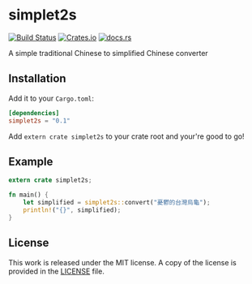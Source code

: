# simplet2s

[![Build Status](https://travis-ci.org/bosondata/simplet2s-rs.svg?branch=master)](https://travis-ci.org/bosondata/simplet2s-rs)
[![Crates.io](https://img.shields.io/crates/v/simplet2s.svg)](https://crates.io/crates/simplet2s)
[![docs.rs](https://docs.rs/simplet2s/badge.svg)](https://docs.rs/simplet2s/)

A simple traditional Chinese to simplified Chinese converter

## Installation

Add it to your ``Cargo.toml``:

```toml
[dependencies]
simplet2s = "0.1"
```

Add ``extern crate simplet2s`` to your crate root and your're good to go!

## Example

```rust
extern crate simplet2s;

fn main() {
    let simplified = simplet2s::convert("憂鬱的台灣烏龜");
    println!("{}", simplified);
}
```

## License

This work is released under the MIT license. A copy of the license is provided in the [LICENSE](./LICENSE) file.
